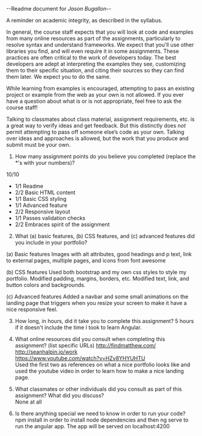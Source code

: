 --Readme document for *Jason Bugallon*--

A reminder on academic integrity, as described in the syllabus.

In general, the course staff expects that you will look at code and examples from many online resources as part of the assignments, particularly to resolve syntax and understand frameworks. We expect that you'll use other libraries you find, and will even require it in some assignments. These practices are often critical to the work of developers today. The best developers are adept at interpreting the examples they see, customizing them to their specific situation, and citing their sources so they can find them later. We expect you to do the same.

While learning from examples is encouraged, attempting to pass an existing project or example from the web as your own is not allowed. If you ever have a question about what is or is not appropriate, feel free to ask the course staff!

Talking to classmates about class material, assignment requirements, etc. is a great way to verify ideas and get feedback. But this distinctly does *not* permit attempting to pass off someone else’s code as your own. Talking over ideas and approaches is allowed, but the work that you produce and submit must be your own.

1. How many assignment points do you believe you completed (replace the *'s with your numbers)?

10/10
- 1/1 Readme
- 2/2 Basic HTML content
- 1/1 Basic CSS styling
- 1/1 Advanced feature
- 2/2 Responsive layout
- 1/1 Passes validation checks
- 2/2 Embraces spirit of the assignment

2. What (a) basic features, (b) CSS features, and (c) advanced features did you include in your portfolio?

(a) Basic features
Images with alt attributes,
 good headings and p text, link to external 
 pages, multiple pages, and icons from font awesome


(b) CSS features
Used both bootstrap and my own css styles to style my 
portfolio. Modified padding, margins, borders, etc.
Modified text, link, and button colors and backgrounds.


(c) Advanced features
Added a navbar and some small animations on the landing
page that triggers when you resize your screen to make it
have a nice responsive feel. 


3. How long, in hours, did it take you to complete this assignment?
5 hours if it doesn't include the time I took to
learn Angular. 


4. What online resources did you consult when completing this assignment? (list specific URLs)
http://findmatthew.com/  
http://seanhalpin.io/work  
https://www.youtube.com/watch?v=HZv8YHYUHTU  
Used the first two as references on what a nice portfolio looks like
and used the youtube video in order to learn how to make a nice landing
page.


5. What classmates or other individuals did you consult as part of this assignment? What did you discuss?  
None at all


6. Is there anything special we need to know in order to run your code?  
npm install in order to install node dependencies and then ng serve to run
the angular app. The app will be served on localhost:4200
